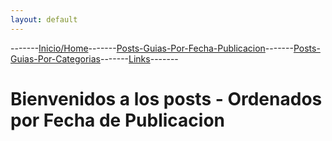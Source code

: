 ```yaml
---
layout: default
---
```

-------[Inicio/Home](./index.html)-------[Posts-Guias-Por-Fecha-Publicacion](./posts.html)-------[Posts-Guias-Por-Categorias](./categorias.html)-------[Links](./links.html)-------
# Bienvenidos a los posts - Ordenados por Fecha de Publicacion


